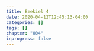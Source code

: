 ```yaml
---
title: Ezekiel 4
date: 2020-04-12T12:45:13-04:00
categories: []
tags: []
chapter: "004"
inprogress: false
---
```


